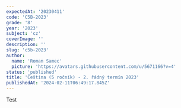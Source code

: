```yaml
---
expectedAt: '20230411'
code: 'C5B-2023'
grade: '8'
year: '2023'
subject: 'cz'
coverImage: ''
description: ''
slug: 'c5b-2023'
author:
  name: 'Roman Samec'
  picture: 'https://avatars.githubusercontent.com/u/5671166?v=4'
status: 'published'
title: 'Čeština (5 ročník) - 2. řádný termín 2023'
publishedAt: '2024-02-11T06:49:17.845Z'
---
```


Test